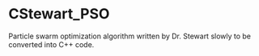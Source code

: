 # CStewart_PSO
Particle swarm optimization algorithm written by Dr. Stewart slowly to be converted into C++ code.
